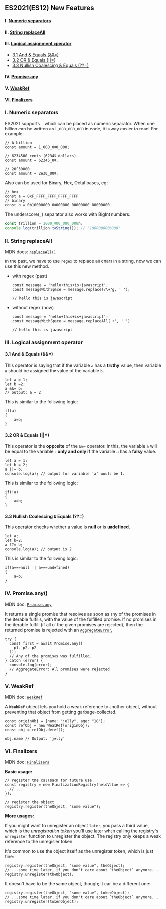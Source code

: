 ## ES2021(ES12) New Features

#### I. [Numeric separators](#chapter1)

#### II. [String replaceAll](#chapter2)

#### III. [Logical assignment operator](#chapter3)

- [3.1 And & Equals (&&=)](#ch3-1)
- [3.2 OR & Equals (||=)](#ch3-2)
- [3.3 Nullish Coalescing & Equals (??=)](#ch3-3)

#### IV. [Promise.any](#chapter4)

#### V. [WeakRef](#chapter5)

#### VI. [Finalizers](#chapter6)

<div id="chapter1" />

### I. Numeric separators

ES2021 supports `_` which can be placed as numeric separator. When one billion can be written as `1_000_000_000` in code, it is way easier to read.
For example:

```
// A billion
const amount = 1_000_000_000;

// 6234500 cents (62345 dollars)
const amount = 62345_00;

// 20^30000
const amount = 2e30_000;
```

Also can be used for Binary, Hex, Octal bases, eg:

```
// hex
const a = 0xF_FFFF_FFFF_FFFF_FFFF
// binary
const b = 0b10000000_00000000_00000000_00000000
```

The underscore(`_`) separator also works with BigInt numbers.

```javascript
const trillion = 1000_000_000_000n;
console.log(trillion.toString()); // "1000000000000"
```

<div id="chapter2" />

### II. String replaceAll

MDN docs: [`replaceAll()`](https://developer.mozilla.org/en-US/docs/Web/JavaScript/Reference/Global_Objects/String/replaceAll)

In the past, we have to use `regex` to replace all chars in a string, now we can use this new method.

- with regex (past)

  ```
  const message = 'hello+this+is+javascript';
  const messageWithSpace = message.replace(/\+/g, ' ');

  // hello this is javascript
  ```

- without regex (now)

  ```
  const message = 'hello+this+is+javascript';
  const messageWithSpace = message.replaceAll('+', ' ')

  // hello this is javascript
  ```

<div id="chapter3" />

### III. Logical assignment operator

<div id="ch3-1" />

#### 3.1 And & Equals (&&=)

This operator is saying that if the variable `a` has a **truthy** value, then variable `a` should be assigned the value of the variable `b`.

```
let a = 1;
let b =2;
a &&= b;
// output: a = 2
```

This is similar to the following logic:

```
if(a)
{
	a=b;
}
```

<div id="ch3-2" />

#### 3.2 OR & Equals (||=)

This operator is the **opposite** of the `&&=` operator. In this, the variable `a` will be equal to the variable `b` **only and only if** the variable `a` has a **falsy** value.

```
let a = 1;
let b = 2;
a ||= b;
console.log(a); // output for variable 'a' would be 1.
```

This is similar to the following logic:

```
if(!a)
{
	a=b;
}
```

<div id="ch3-3" />

#### 3.3 Nullish Coalescing & Equals (??=)

This operator checks whether a value is **null** or is **undefined**.

```
let a;
let b=2;
a ??= b;
console.log(a); // output is 2
```

This is similar to the following logic:

```
if(a===null || a===undefined)
{
	a=b;
}
```

<div id="chapter4" />

### IV. Promise.any()

MDN doc: [`Promise.any`](https://developer.mozilla.org/en-US/docs/Web/JavaScript/Reference/Global_Objects/Promise/any)

It returns a single promise that resolves as soon as any of the promises in the iterable fulfills, with the value of the fulfilled promise. If no promises in the iterable fulfill (if all of the given promises are rejected), then the returned promise is rejected with an [`AggregateError`](https://developer.mozilla.org/en-US/docs/Web/JavaScript/Reference/Global_Objects/AggregateError),

```
try {
  const first = await Promise.any([
    p1, p2, p2
  ]);
  // Any of the promises was fulfilled.
} catch (error) {
  console.log(error);
  // AggregateError: All promises were rejected
}
```

<div id="chapter5" />

### V. WeakRef

MDN doc: [`WeakRef`](https://developer.mozilla.org/en-US/docs/Web/JavaScript/Reference/Global_Objects/WeakRef)

A **`WeakRef`** object lets you hold a weak reference to another object, without preventing that object from getting garbage-collected.

```
const originObj = {name: "jelly", age: "18"};
const refObj = new WeakRef(originObj);
const obj = refObj.deref();

obj.name // Output: 'jelly'
```

<div id="chapter6" />

### VI. Finalizers

MDN doc: [`Finalizers`](https://developer.mozilla.org/en-US/docs/Web/JavaScript/Reference/Global_Objects/FinalizationRegistry)

**Basic usage:**

```
// register the callback for future use
const registry = new FinalizationRegistry(heldValue => {
  // ....
});

// register the object
registry.register(theObject, "some value");
```

**More usages:**

If you might want to unregister an object `later`, you pass a third value, which is the _unregistration token_ you'll use later when calling the registry's `unregister` function to unregister the object. The registry only keeps a weak reference to the unregister token.

It's common to use the object itself as the unregister token, which is just fine:

```
registry.register(theObject, "some value", theObject);
// ...some time later, if you don't care about `theObject` anymore...
registry.unregister(theObject);
```

It doesn't have to be the same object, though; it can be a different one:

```
registry.register(theObject, "some value", tokenObject);
// ...some time later, if you don't care about `theObject` anymore...
registry.unregister(tokenObject);
```
